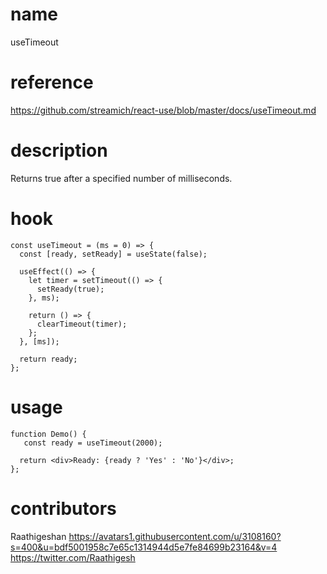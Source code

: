 # name

useTimeout

# reference

https://github.com/streamich/react-use/blob/master/docs/useTimeout.md

# description

Returns true after a specified number of milliseconds.

# hook

```
const useTimeout = (ms = 0) => {
  const [ready, setReady] = useState(false);

  useEffect(() => {
    let timer = setTimeout(() => {
      setReady(true);
    }, ms);

    return () => {
      clearTimeout(timer);
    };
  }, [ms]);

  return ready;
};
```

# usage

```
function Demo() {
   const ready = useTimeout(2000);

  return <div>Ready: {ready ? 'Yes' : 'No'}</div>;
};
```

# contributors

Raathigeshan
https://avatars1.githubusercontent.com/u/3108160?s=400&u=bdf5001958c7e65c1314944d5e7fe84699b23164&v=4
https://twitter.com/Raathigesh
